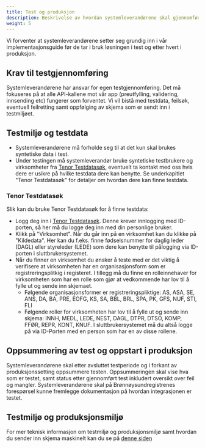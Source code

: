 ```yaml
---
title: Test og produksjon
description: Beskrivelse av hvordan systemleverandørene skal gjennomføre testing før de tar i bruk løsningen i produksjon
weight: 5
---
```


Vi forventer at systemleverandørene setter seg grundig inn i vår implementasjonsguide før de tar i bruk løsningen i test og etter hvert i produksjon.

## Krav til testgjennomføring
Systemleverandørene har ansvar for egen testgjennomføring. Det må fokuseres på at alle API-kallene mot vår app (preutfylling, validering, innsending etc) fungerer som forventet. Vi vil bistå med testdata, feilsøk, eventuell feilretting samt oppfølging av skjema som er sendt inn i testmiljøet.

## Testmiljø og testdata
* Systemleverandørene må forholde seg til at det kun skal brukes syntetiske data i test.
* Under testingen må systemleverandør bruke syntetiske testbrukere og virksomheter fra [Tenor Testdatasøk](https://www.skatteetaten.no/skjema/testdata/), eventuelt ta kontakt med oss hvis dere er usikre på hvilke testdata dere kan benytte. Se underkapitlet "Tenor Testdatasøk" for detaljer om hvordan dere kan finne testdata.

### Tenor Testdatasøk
Slik kan du bruke Tenor Testdatasøk for å finne testdata:
* Logg deg inn i [Tenor Testdatasøk](https://www.skatteetaten.no/skjema/testdata/). Denne krever innlogging med ID-porten, så her må du logge deg inn med din personlige bruker.
* Klikk på "Virksomhet". Når du går inn på en virksomhet kan du klikke på "Kildedata". Her kan du f.eks. finne fødselsnummer for daglig leder (DAGL) eller styreleder (LEDE) som dere kan benytte til pålogging via ID-porten i sluttbrukersystemet.
* Når du finner en virksomhet du ønsker å teste med er det viktig å verifisere at virksomheten har en organisasjonsform som er registreringsplitkig i registeret. I tillegg må du finne en rolleinnehaver for virksomheten som har en rolle som gjør at vedkommende har lov til å fylle ut og sende inn skjemaet.
  * Følgende organisasjonsformer er registreringspliktige: AS, ASA, SE, ANS, DA, BA, PRE, EOFG, KS, SA, BBL, BRL, SPA, PK, GFS, NUF, STI, FLI
  * Følgende roller for virksomheten har lov til å fylle ut og sende inn skjema: INNH, MEDL, LEDE, NEST, DAGL, DTPR, DTSO, KOMP, FFØR, REPR, KONT, KNUF. I sluttbrukersystemet må du altså logge på via ID-Porten med en person som har en av disse rollene.

## Oppsummering av test og oppstart i produksjon
Systemleverandørene skal etter avsluttet testperiode og i forkant av produksjonssetting oppsummere testen. Oppsummeringen skal vise hva som er testet, samt status etter gjennomført test inkludert oversikt over feil og mangler. Systemleverandørene skal på Brønnøysundregistrenes forespørsel kunne fremlegge dokumentasjon på hvordan integrasjonen er testet.

## Testmiljø og produksjonsmiljø
For mer teknisk informasjon om testmiljø og produksjonsmiljø samt hvordan du sender inn skjema maskinelt kan du se på [denne siden](../hvordan-sende-inn)
